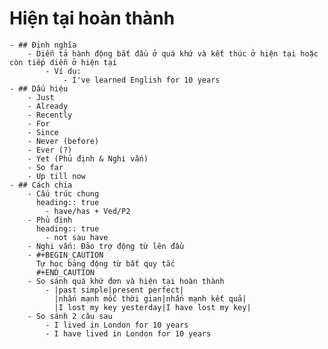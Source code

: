 # Hiện tại hoàn thành
	- ## Định nghĩa
		- Diễn tả hành động bắt đầu ở quá khứ và kết thúc ở hiện tại hoặc còn tiếp diễn ở hiện tại
			- Ví dụ:
				- I've learned English for 10 years
	- ## Dấu hiệu
		- Just
		- Already
		- Recently
		- For
		- Since
		- Never (before)
		- Ever (?)
		- Yet (Phủ định & Nghi vấn)
		- So far
		- Up till now
	- ## Cách chia
		- Cấu trúc chung
		  heading:: true
			- have/has + Ved/P2
		- Phủ định
		  heading:: true
			- not sau have
		- Nghi vấn: Đảo trợ động từ lên đầu
		- #+BEGIN_CAUTION
		  Tự học bảng động từ bất quy tắc
		  #+END_CAUTION
		- So sánh quá khứ đơn và hiện tại hoàn thành
			- |past simple|present perfect|
			  |nhấn mạnh mốc thời gian|nhấn mạnh kết quả|
			  |I lost my key yesterday|I have lost my key|
		- So sánh 2 câu sau
			- I lived in London for 10 years
			- I have lived in London for 10 years